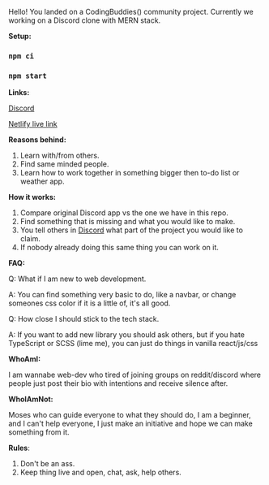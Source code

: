 Hello!
You landed on a CodingBuddies() community project. Currently we working on a Discord clone with MERN stack.

**Setup:**

### `npm ci`

### `npm start`

**Links:**


[Discord](https://discord.gg/DbY7Fb846y)

[Netlify live link](https://confident-brattain-8532df.netlify.app/)


**Reasons behind:**

1. Learn with/from others.
2. Find same minded people.
3. Learn how to work together in something bigger then to-do list or weather app.


**How it works:**

1. Compare original Discord app vs the one we have in this repo.
2. Find something that is missing and what you would like to make.
3. You tell others in [Discord](https://discord.gg/DbY7Fb846y) what part of the project you would like to claim.
4. If nobody already doing this same thing you can work on it.


**FAQ:**

Q: What if I am new to web development.

A: You can find something very basic to do, like a navbar, or change someones css color if it is a little of, it's all good.


Q: How close I should stick to the tech stack.

A: If you want to add new library you should ask others, but if you hate TypeScript or SCSS (lime me), you can just do things in vanilla react/js/css


**WhoAmI:**

I am wannabe web-dev who tired of joining groups on reddit/discord where people just post their bio with intentions and receive silence after.


**WhoIAmNot:**

Moses who can guide everyone to what they should do, I am a beginner, and I can't help everyone, I just make an initiative and hope we can make something from it.


**Rules**:

1. Don't be an ass.
2. Keep thing live and open, chat, ask, help others.